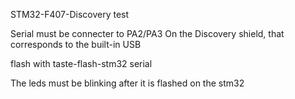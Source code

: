 STM32-F407-Discovery test

Serial must be connecter to PA2/PA3
On the Discovery shield, that corresponds to the built-in USB

flash with taste-flash-stm32 serial


The leds must be blinking after it is flashed on the stm32


